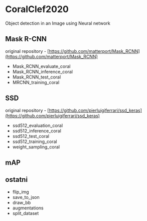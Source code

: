# CoralClef2020
Object detection in an Image using Neural network

## Mask R-CNN
original repository - [https://github.com/matterport/Mask_RCNN](https://github.com/matterport/Mask_RCNN)
- Mask_RCNN_evaluate_coral
- Mask_RCNN_inference_coral
- Mask_RCNN_test_coral
- MRCNN_training_coral
## SSD
original repository - [https://github.com/pierluigiferrari/ssd_keras](https://github.com/pierluigiferrari/ssd_keras)
- ssd512_evaluation_coral
- ssd512_inference_coral
- ssd512_test_coral
- ssd512_training_coral
- weight_sampling_coral

## mAP

## ostatni
- flip_img
- save_to_json
- draw_bb
- augmentations
- split_dataset



